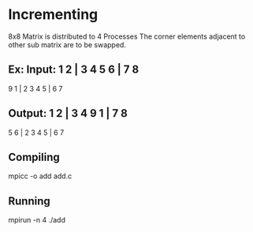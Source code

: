 # Incrementing
8x8 Matrix is distributed to 4 Processes
The corner elements adjacent to other sub matrix are to be swapped.

Ex:
Input:
1 2 | 3 4
5 6 | 7 8
---------
9 1 | 2 3
4 5 | 6 7

Output:
1 2 | 3 4
9 1 | 7 8
---------
5 6 | 2 3
4 5 | 6 7

## Compiling
mpicc -o add add.c
## Running
mpirun -n 4 ./add
